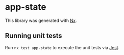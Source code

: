# app-state

This library was generated with [Nx](https://nx.dev).

## Running unit tests

Run `nx test app-state` to execute the unit tests via [Jest](https://jestjs.io).
